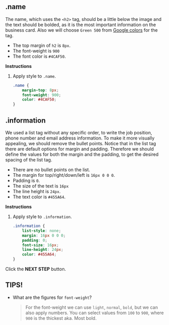 ## .name
The name, which uses the `<h2>` tag, should be a little below the image and the text should be bolded, as it is the most important information on the business card. Also we will choose `Green 500` from [Google colors][1] for the tag.

* The top margin of `h2` is `8px`.
* The font-weight is `900`
* The font color is `#4CAF50`.

**Instructions**
1. Apply style to `.name`.
    ```css
    .name {
    	margin-top: 8px;
    	font-weight: 900;
    	color: #4CAF50;
    }
    ```



## .information

We used a list tag without any specific order, to write the job position, phone number and email address information. To make it more visually appealing, we should remove the bullet points. Notice that in the list tag there are default options for margin and padding. Therefore we should define the values for both the margin and the padding, to get the desired spacing of the list tag. 

* There are no bullet points on the list.
* The margin for top/right/down/left is `16px 0 0 0`.
* Padding is `0`.
* The size of the text is `16px`
* The line height is `24px`.
* The text color is `#455A64`.


**Instructions**
1. Apply style to `.information`. 
    ```css
    .information {
        list-style: none;
        margin: 16px 0 0 0;
        padding: 0;
        font-size: 16px;
        line-height: 24px;
        color: #455A64;
    }
    ```



Click the **NEXT STEP** button.



## TIPS! 
* What are the figures for `font-weight`?

    > For the font-weight we can use `light`, `normal`, `bold`, but we can also apply numbers. You can select values from `100` to `900`, where `900` is the thickest aka. Most bold.  


[1]: https://material.io/design/color/#color-usage-palettes

